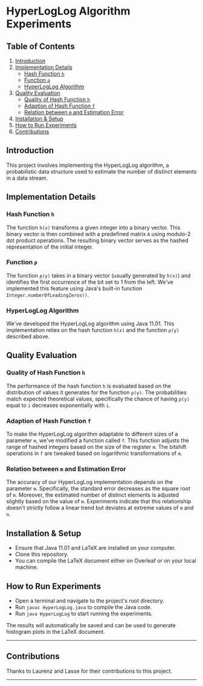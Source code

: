 # HyperLogLog Algorithm Experiments

## Table of Contents
1. [Introduction](#introduction)
2. [Implementation Details](#implementation-details)
    - [Hash Function `h`](#hash-function-h)
    - [Function `ρ`](#function-ρ)
    - [HyperLogLog Algorithm](#hyperloglog-algorithm)
3. [Quality Evaluation](#quality-evaluation)
    - [Quality of Hash Function `h`](#quality-of-hash-function-h)
    - [Adaption of Hash Function `f`](#adaption-of-hash-function-f)
    - [Relation between `m` and Estimation Error](#relation-between-m-and-estimation-error)
4. [Installation & Setup](#installation-setup)
5. [How to Run Experiments](#how-to-run-experiments)
6. [Contributions](#contributions)

## Introduction
This project involves implementing the HyperLogLog algorithm, a probabilistic data structure used to estimate the number of distinct elements in a data stream. 

## Implementation Details

### Hash Function `h`
The function `h(x)` transforms a given integer into a binary vector. This binary vector is then combined with a predefined matrix `A` using modulo-2 dot product operations. The resulting binary vector serves as the hashed representation of the initial integer.

### Function `ρ`
The function `ρ(y)` takes in a binary vector (usually generated by `h(x)`) and identifies the first occurrence of the bit set to 1 from the left. We've implemented this feature using Java's built-in function `Integer.numberOfLeadingZeros()`.

### HyperLogLog Algorithm
We've developed the HyperLogLog algorithm using Java 11.01. This implementation relies on the hash function `h(x)` and the function `ρ(y)` described above.

## Quality Evaluation

### Quality of Hash Function `h`
The performance of the hash function `h` is evaluated based on the distribution of values it generates for the function `ρ(y)`. The probabilities match expected theoretical values, specifically the chance of having `ρ(y)` equal to `i` decreases exponentially with `i`.

### Adaption of Hash Function `f`
To make the HyperLogLog algorithm adaptable to different sizes of a parameter `m`, we've modified a function called `f`. This function adjusts the range of hashed integers based on the size of the register `m`. The bitshift operations in `f` are tweaked based on logarithmic transformations of `m`.

### Relation between `m` and Estimation Error
The accuracy of our HyperLogLog implementation depends on the parameter `m`. Specifically, the standard error decreases as the square root of `m`. Moreover, the estimated number of distinct elements is adjusted slightly based on the value of `m`. Experiments indicate that this relationship doesn't strictly follow a linear trend but deviates at extreme values of `m` and `n`.

## Installation & Setup
- Ensure that Java 11.01 and LaTeX are installed on your computer.
- Clone this repository.
- You can compile the LaTeX document either on Overleaf or on your local machine.

## How to Run Experiments
- Open a terminal and navigate to the project's root directory.
- Run `javac HyperLogLog.java` to compile the Java code.
- Run `java HyperLogLog` to start running the experiments.

The results will automatically be saved and can be used to generate histogram plots in the LaTeX document.

---

## Contributions
Thanks to Laurenz and Lasse for their contributions to this project.

---
